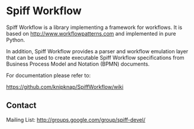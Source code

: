 Spiff Workflow
==============
Spiff Workflow is a library implementing a framework for workflows.
It is based on http://www.workflowpatterns.com and implemented in pure Python.

In addition, Spiff Workflow provides a parser and workflow emulation
layer that can be used to create executable Spiff Workflow specifications
from Business Process Model and Notation (BPMN) documents.

For documentation please refer to:

  https://github.com/knipknap/SpiffWorkflow/wiki


Contact
-------
Mailing List: http://groups.google.com/group/spiff-devel/



